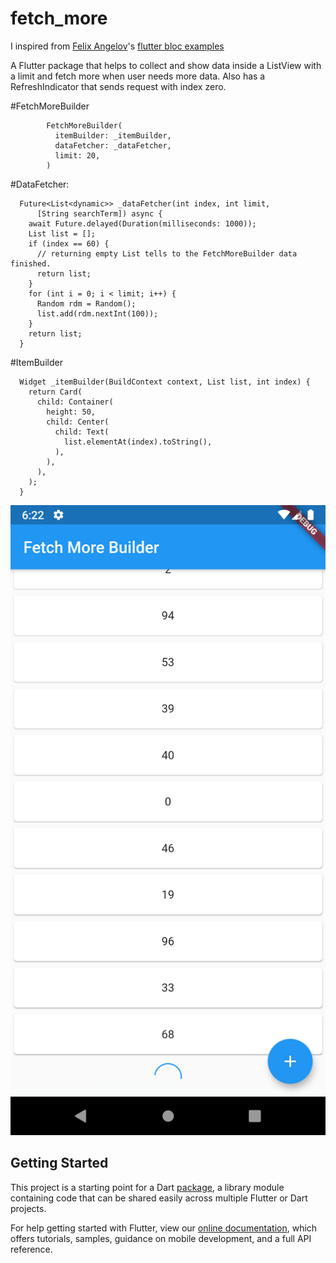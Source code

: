# fetch_more

I inspired from [Felix Angelov](https://twitter.com/felangelov)'s [flutter bloc examples](https://felangel.github.io/bloc/#/flutterinfinitelisttutorial)

A Flutter package that helps to collect and show data inside a ListView with a limit and fetch more when user needs more data.
Also has a RefreshIndicator that sends request with index zero.

#FetchMoreBuilder
````
        FetchMoreBuilder(
          itemBuilder: _itemBuilder,
          dataFetcher: _dataFetcher,
          limit: 20,
        )
````
    
#DataFetcher: 
````
  Future<List<dynamic>> _dataFetcher(int index, int limit,
      [String searchTerm]) async {
    await Future.delayed(Duration(milliseconds: 1000));
    List list = [];
    if (index == 60) {
      // returning empty List tells to the FetchMoreBuilder data finished.
      return list;
    }
    for (int i = 0; i < limit; i++) {
      Random rdm = Random();
      list.add(rdm.nextInt(100));
    }
    return list;
  }

````
#ItemBuilder 
````
  Widget _itemBuilder(BuildContext context, List list, int index) {
    return Card(
      child: Container(
        height: 50,
        child: Center(
          child: Text(
            list.elementAt(index).toString(),
          ),
        ),
      ),
    );
  }
````

![screenshot](screenshots/screenshot_00.png)


## Getting Started

This project is a starting point for a Dart
[package](https://flutter.dev/developing-packages/),
a library module containing code that can be shared easily across
multiple Flutter or Dart projects.

For help getting started with Flutter, view our 
[online documentation](https://flutter.dev/docs), which offers tutorials, 
samples, guidance on mobile development, and a full API reference.
